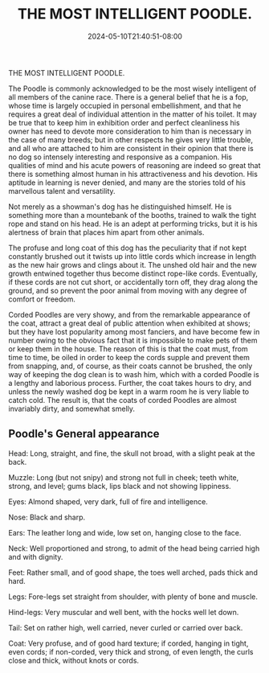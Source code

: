 ﻿---
title: "THE MOST INTELLIGENT POODLE."
date: 2024-05-10T21:40:51-08:00
description: "Dogs Tips for Web Success"
featured_image: "/images/Dogs.jpg"
tags: ["Dogs"]
---

THE MOST INTELLIGENT POODLE. 

The Poodle is commonly acknowledged to be the most wisely intelligent of all members of the canine race. There is a general belief that he is a fop, whose time is largely occupied in personal embellishment, and that he requires a great deal of individual attention in the matter of his toilet. It may be true that to keep him in exhibition order and perfect cleanliness his owner has need to devote more consideration to him than is necessary in the case of many breeds; but in other respects he gives very little trouble, and all who are attached to him are consistent in their opinion that there is no dog so intensely interesting and responsive as a companion. His qualities of mind and his acute powers of reasoning are indeed so great that there is something almost human in his attractiveness and his devotion. His aptitude in learning is never denied, and many are the stories told of his marvellous talent and versatility. 

Not merely as a showman's dog has he distinguished himself. He is something more than a mountebank of the booths, trained to walk the tight rope and stand on his head. He is an adept at performing tricks, but it is his alertness of brain that places him apart from other animals.  

The profuse and long coat of this dog has the peculiarity that if not kept constantly brushed out it twists up into little cords which increase in length as the new hair grows and clings about it. The unshed old hair and the new growth entwined together thus become distinct rope-like cords. Eventually, if these cords are not cut short, or accidentally torn off, they drag along the ground, and so prevent the poor animal from moving with any degree of comfort or freedom.  

Corded Poodles are very showy, and from the remarkable appearance of the coat, attract a great deal of public attention when exhibited at shows; but they have lost popularity among most fanciers, and have become few in number owing to the obvious fact that it is impossible to make pets of them or keep them in the house. The reason of this is that the coat must, from time to time, be oiled in order to keep the cords supple and prevent them from snapping, and, of course, as their coats cannot be brushed, the only way of keeping the dog clean is to wash him, which with a corded Poodle is a lengthy and laborious process. Further, the coat takes hours to dry, and unless the newly washed dog be kept in a warm room he is very liable to catch cold. The result is, that the coats of corded Poodles are almost invariably dirty, and somewhat smelly. 

Poodle's General appearance
--------------------------- 

Head: Long, straight, and fine, the skull not broad, with a slight peak at the back.  

Muzzle: Long (but not snipy) and strong not full in cheek; teeth white, strong, and level; gums black, lips black and not showing lippiness.  

Eyes: Almond shaped, very dark, full of fire and intelligence.  

Nose: Black and sharp. 

Ears: The leather long and wide, low set on, hanging close to the face.  

Neck: Well proportioned and strong, to admit of the head being carried high and with dignity.  

Feet: Rather small, and of good shape, the toes well arched, pads thick and hard.  

Legs: Fore-legs set straight from shoulder, with plenty of bone and muscle.  

Hind-legs: Very muscular and well bent, with the hocks well let down.  

Tail: Set on rather high, well carried, never curled or carried over back. 

Coat: Very profuse, and of good hard texture; if corded, hanging in tight, even cords; if non-corded, very thick and strong, of even length, the curls close and thick, without knots or cords.


